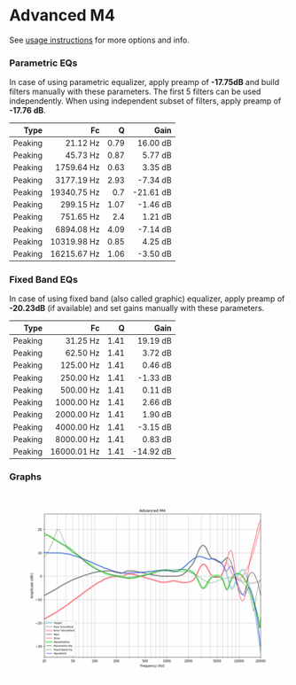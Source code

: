 # Advanced M4
See [usage instructions](https://github.com/jaakkopasanen/AutoEq#usage) for more options and info.

### Parametric EQs
In case of using parametric equalizer, apply preamp of **-17.75dB** and build filters manually
with these parameters. The first 5 filters can be used independently.
When using independent subset of filters, apply preamp of **-17.76 dB**.

| Type    | Fc          |    Q | Gain      |
|--------:|------------:|-----:|----------:|
| Peaking | 21.12 Hz    | 0.79 | 16.00 dB  |
| Peaking | 45.73 Hz    | 0.87 | 5.77 dB   |
| Peaking | 1759.64 Hz  | 0.63 | 3.35 dB   |
| Peaking | 3177.19 Hz  | 2.93 | -7.34 dB  |
| Peaking | 19340.75 Hz | 0.7  | -21.61 dB |
| Peaking | 299.15 Hz   | 1.07 | -1.46 dB  |
| Peaking | 751.65 Hz   | 2.4  | 1.21 dB   |
| Peaking | 6894.08 Hz  | 4.09 | -7.14 dB  |
| Peaking | 10319.98 Hz | 0.85 | 4.25 dB   |
| Peaking | 16215.67 Hz | 1.06 | -3.50 dB  |

### Fixed Band EQs
In case of using fixed band (also called graphic) equalizer, apply preamp of **-20.23dB**
(if available) and set gains manually with these parameters.

| Type    | Fc          |    Q | Gain      |
|--------:|------------:|-----:|----------:|
| Peaking | 31.25 Hz    | 1.41 | 19.19 dB  |
| Peaking | 62.50 Hz    | 1.41 | 3.72 dB   |
| Peaking | 125.00 Hz   | 1.41 | 0.46 dB   |
| Peaking | 250.00 Hz   | 1.41 | -1.33 dB  |
| Peaking | 500.00 Hz   | 1.41 | 0.11 dB   |
| Peaking | 1000.00 Hz  | 1.41 | 2.66 dB   |
| Peaking | 2000.00 Hz  | 1.41 | 1.90 dB   |
| Peaking | 4000.00 Hz  | 1.41 | -3.15 dB  |
| Peaking | 8000.00 Hz  | 1.41 | 0.83 dB   |
| Peaking | 16000.01 Hz | 1.41 | -14.92 dB |

### Graphs
![](./Advanced%20M4.png)